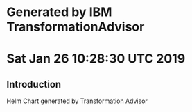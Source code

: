 # Generated by IBM TransformationAdvisor
# Sat Jan 26 10:28:30 UTC 2019
## Introduction

Helm Chart generated by Transformation Advisor
